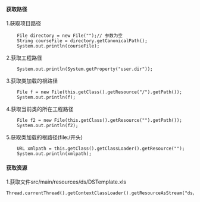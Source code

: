 #### 获取路径

1.获取项目路径  
```
    File directory = new File("");// 参数为空
    String courseFile = directory.getCanonicalPath();
    System.out.println(courseFile);
```

2.获取工程路径  
```
    System.out.println(System.getProperty("user.dir"));
```

3.获取类加载的根路径  
```
    File f = new File(this.getClass().getResource("/").getPath());
    System.out.println(f);
```

4.获取当前类的所在工程路径  
```
    File f2 = new File(this.getClass().getResource("").getPath());
    System.out.println(f2);
```

5.获取类加载的根路径(file:/开头)
```
    URL xmlpath = this.getClass().getClassLoader().getResource("");
    System.out.println(xmlpath);
```

#### 获取资源
1.获取文件src/main/resources/ds/DSTemplate.xls
```
Thread.currentThread().getContextClassLoader().getResourceAsStream("ds/DSTemplate.xls");
```
